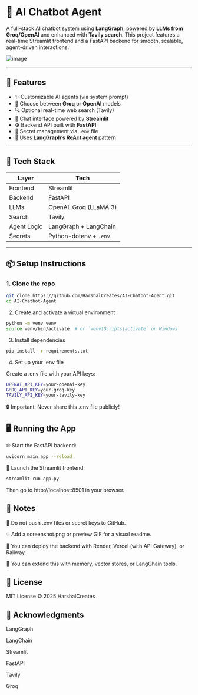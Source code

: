 # 🤖 AI Chatbot Agent

A full-stack AI chatbot system using **LangGraph**, powered by **LLMs from Groq/OpenAI** and enhanced with **Tavily search**. This project features a real-time Streamlit frontend and a FastAPI backend for smooth, scalable, agent-driven interactions.

![image](https://github.com/user-attachments/assets/1ece781f-4c22-4fdb-bdbc-748289950370)


---

## 🚀 Features

- ✨ Customizable AI agents (via system prompt)
- 🔄 Choose between **Groq** or **OpenAI** models
- 🔍 Optional real-time web search (Tavily)
- 💬 Chat interface powered by **Streamlit**
- ⚙️ Backend API built with **FastAPI**
- 🔐 Secret management via `.env` file
- 🧠 Uses **LangGraph’s ReAct agent** pattern

---

## 🧱 Tech Stack

| Layer      | Tech                         |
|------------|------------------------------|
| Frontend   | Streamlit                    |
| Backend    | FastAPI                      |
| LLMs       | OpenAI, Groq (LLaMA 3)       |
| Search     | Tavily                       |
| Agent Logic| LangGraph + LangChain        |
| Secrets    | Python-dotenv + `.env`       |

---

## 📦 Setup Instructions

### 1. Clone the repo

```bash
git clone https://github.com/HarshalCreates/AI-Chatbot-Agent.git
cd AI-Chatbot-Agent
```
2. Create and activate a virtual environment
```bash
python -m venv venv
source venv/bin/activate  # or `venv\Scripts\activate` on Windows
```
3. Install dependencies
```bash
pip install -r requirements.txt
```
4. Set up your .env file

Create a .env file with your API keys:

```bash
OPENAI_API_KEY=your-openai-key
GROQ_API_KEY=your-groq-key
TAVILY_API_KEY=your-tavily-key
```
🔒 Important: Never share this .env file publicly!

## 🖥️ Running the App
🌐 Start the FastAPI backend:
```bash
uvicorn main:app --reload
```
📲 Launch the Streamlit frontend:
```bash
streamlit run app.py
```
Then go to http://localhost:8501 in your browser.


## 📌 Notes
🔐 Do not push .env files or secret keys to GitHub.

💡 Add a screenshot.png or preview GIF for a visual readme.

🚀 You can deploy the backend with Render, Vercel (with API Gateway), or Railway.

🧠 You can extend this with memory, vector stores, or LangChain tools.

## 📃 License
MIT License © 2025 HarshalCreates

## 🙌 Acknowledgments
LangGraph

LangChain

Streamlit

FastAPI

Tavily

Groq

